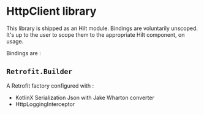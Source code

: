 # HttpClient library

This library is shipped as an Hilt module.
Bindings are voluntarily unscoped. It's up to the user to scope them to the appropriate Hilt 
component, on usage.

Bindings are :

## `Retrofit.Builder`

A Retrofit factory configured with :
- KotlinX Serialization Json with Jake Wharton converter
- HttpLoggingInterceptor
